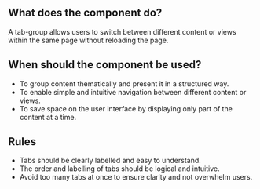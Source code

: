 
## What does the component do?
A tab-group allows users to switch between different content or views within the same page without reloading the page.

## When should the component be used?
* To group content thematically and present it in a structured way.
* To enable simple and intuitive navigation between different content or views.
* To save space on the user interface by displaying only part of the content at a time.

## Rules
* Tabs should be clearly labelled and easy to understand.
* The order and labelling of tabs should be logical and intuitive.
* Avoid too many tabs at once to ensure clarity and not overwhelm users.